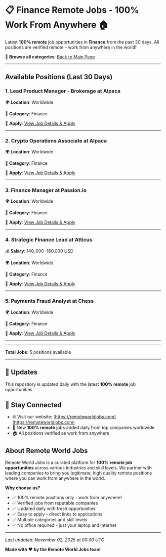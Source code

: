 # 📋 Finance Remote Jobs - 100% Work From Anywhere 🏠

Latest **100% remote** job opportunities in **Finance** from the past 30 days. All positions are verified remote - work from anywhere in the world!

🔗 **Browse all categories**: [Back to Main Page](README.md)

---

## Available Positions (Last 30 Days)

### 1. Lead Product Manager - Brokerage at Alpaca

🌍 **Location**: Worldwide

📍 **Category**: Finance

🔗 **Apply**: [View Job Details & Apply](https://remoteworldjobs.com/lead-product-manager-brokerage-alpaca)

---

### 2. Crypto Operations Associate at Alpaca

🌍 **Location**: Worldwide

📍 **Category**: Finance

🔗 **Apply**: [View Job Details & Apply](https://remoteworldjobs.com/crypto-operations-associate-alpaca)

---

### 3. Finance Manager at Passion.io

🌍 **Location**: Worldwide

📍 **Category**: Finance

🔗 **Apply**: [View Job Details & Apply](https://remoteworldjobs.com/finance-manager-passion-io)

---

### 4. Strategic Finance Lead at Atticus

💰 **Salary**: $140,000-$160,000 USD

🌍 **Location**: Worldwide

📍 **Category**: Finance

🔗 **Apply**: [View Job Details & Apply](https://remoteworldjobs.com/strategic-finance-lead-atticus)

---

### 5. Payments Fraud Analyst at Chess

🌍 **Location**: Worldwide

📍 **Category**: Finance

🔗 **Apply**: [View Job Details & Apply](https://remoteworldjobs.com/payments-fraud-analyst-chess)

---


---

**Total Jobs**: 5 positions available

---

## 🔄 Updates

This repository is updated daily with the latest **100% remote** job opportunities.

## 📧 Stay Connected

- 🌐 Visit our website: [https://remoteworldjobs.com](https://remoteworldjobs.com)
- 💼 New **100% remote** jobs added daily from top companies worldwide
- 🏠 All positions verified as work from anywhere

## About Remote World Jobs

Remote World Jobs is a curated platform for **100% remote job opportunities** across various industries and skill levels. We partner with leading companies to bring you legitimate, high quality remote positions where you can work from anywhere in the world.

**Why choose us?**
- ✅ 100% remote positions only - work from anywhere!
- ✅ Verified jobs from reputable companies
- ✅ Updated daily with fresh opportunities
- ✅ Easy to apply - direct links to applications
- ✅ Multiple categories and skill levels
- ✅ No office required - just your laptop and internet

---

_Last updated: November 02, 2025 at 00:00 UTC_

**Made with ❤️ by the Remote World Jobs team**
